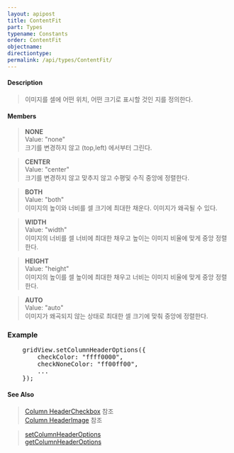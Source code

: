 ```yaml
---
layout: apipost
title: ContentFit
part: Types
typename: Constants
order: ContentFit
objectname: 
directiontype: 
permalink: /api/types/ContentFit/
---
```


#### Description

> 이미지를 셀에 어떤 위치, 어떤 크기로 표시할 것인 지를 정의한다.

#### Members

> **NONE**  
> Value: "none"  
> 크기를 변경하지 않고 (top,left) 에서부터 그린다.  

> **CENTER**  
> Value: "center"  
> 크기를 변경하지 않고 맞추지 않고 수평및 수직 중앙에 정렬한다.  

> **BOTH**  
> Value: "both"  
> 이미지의 높이와 너비를 셀 크기에 최대한 채운다. 이미지가 왜곡될 수 있다.  

> **WIDTH**  
> Value: "width"  
> 이미지의 너비를 셀 너비에 최대한 채우고 높이는 이미지 비율에 맞게  중앙 정렬한다.  

> **HEIGHT**   
> Value: "height"  
> 이미지의 높이를 셀 높이에 최대한 채우고 너비는 이미지 비율에 맞게 중앙 정렬한다.  

> **AUTO**  
> Value: "auto"  
> 이미지가 왜곡되지 않는 상태로 최대한 셀 크기에 맞춰 중앙에 정렬한다.  

### Example  

<pre class="prettyprint">
    gridView.setColumnHeaderOptions({
        checkColor: "ffff0000",
        checkNoneColor: "ff00ff00",
        ...
    });
</pre>

#### See Also

> [Column HeaderCheckbox](http://demo.realgrid.net/Demo/HeaderCheckbox) 참조  
> [Column HeaderImage](http://demo.realgrid.net/Demo/HeaderImage) 참조  

> [setColumnHeaderOptions](/api/GridBase/setColumnHeaderOptions/)   
> [getColumnHeaderOptions](/api/GridBase/getColumnHeaderOptions/)   